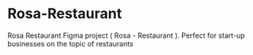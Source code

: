 # Rosa-Restaurant
Rosa Restaurant
Figma project ( Rosa - Restaurant ). Perfect for start-up businesses on the topic of restaurants
